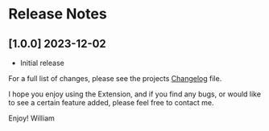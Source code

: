 # Release Notes

<!-- ## [v-inc] ${YEAR4}-${MONTHNUMBER}-${DATE} -->

## [1.0.0] 2023-12-02

- Initial release


For a full list of changes, please see the projects [Changelog](CHANGELOG.md) file.

I hope you enjoy using the Extension, and if you find any bugs, or would like to see a certain feature added, please feel free to contact me.

Enjoy! William
